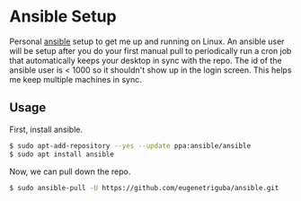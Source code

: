 # Ansible Setup

Personal [ansible](https://docs.ansible.com) setup to get me up and running on Linux. An ansible user will be setup after you do your first manual pull to periodically run a cron job that automatically keeps your desktop in sync with the repo. The id of the ansible user is < 1000 so it shouldn't show up in the login screen. This helps me keep multiple machines in sync.

## Usage

First, install ansible.
```bash
$ sudo apt-add-repository --yes --update ppa:ansible/ansible
$ sudo apt install ansible
```

Now, we can pull down the repo.
```bash
$ sudo ansible-pull -U https://github.com/eugenetriguba/ansible.git
```

